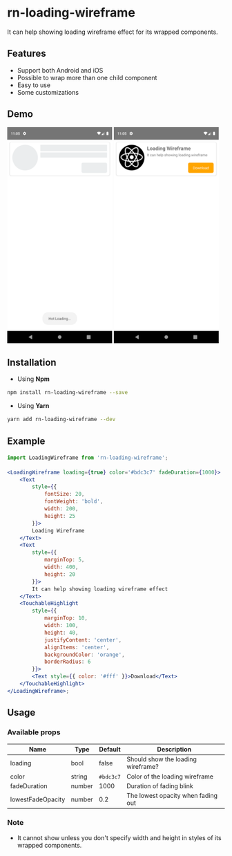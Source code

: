 # **rn-loading-wireframe**

It can help showing loading wireframe effect for its wrapped components.

## Features

-   Support both Android and iOS
-   Possible to wrap more than one child component
-   Easy to use
-   Some customizations

## Demo

<img src=".github/demo_phase1.png" height="500" />
<img src=".github/demo_phase2.png" height="500" />

## Installation

-   Using **Npm**

```bash
npm install rn-loading-wireframe --save
```

-   Using **Yarn**

```bash
yarn add rn-loading-wireframe --dev
```

## Example

```jsx
import LoadingWireframe from 'rn-loading-wireframe';

<LoadingWireframe loading={true} color='#bdc3c7' fadeDuration={1000}>
	<Text
		style={{
			fontSize: 20,
			fontWeight: 'bold',
			width: 200,
			height: 25
		}}>
		Loading Wireframe
	</Text>
	<Text
		style={{
			marginTop: 5,
			width: 400,
			height: 20
		}}>
		It can help showing loading wireframe effect
	</Text>
	<TouchableHighlight
		style={{
			marginTop: 10,
			width: 100,
			height: 40,
			justifyContent: 'center',
			alignItems: 'center',
			backgroundColor: 'orange',
			borderRadius: 6
		}}>
		<Text style={{ color: '#fff' }}>Download</Text>
	</TouchableHighlight>
</LoadingWireframe>;
```
## Usage

### Available props

| Name               | Type    | Default   | Description                        |
| ------------------ | ------- | --------- | ---------------------------------- |
| loading            | bool    | false     | Should show the loading wireframe? |
| color              | string  | `#bdc3c7` | Color of the loading wireframe     |
| fadeDuration       | number  | 1000      | Duration of fading blink           |
| lowestFadeOpacity  | number  | 0.2       | The lowest opacity when fading out |

### Note

-   It cannot show unless you don't specify width and height in styles of its wrapped components.
